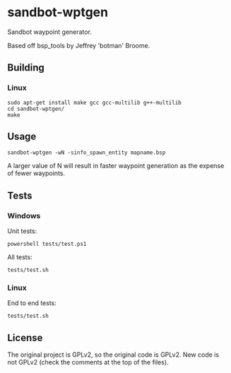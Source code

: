 sandbot-wptgen
==============

Sandbot waypoint generator.

Based off bsp_tools by Jeffrey 'botman' Broome.


Building
--------

### Linux

```
sudo apt-get install make gcc gcc-multilib g++-multilib
cd sandbot-wptgen/
make
```

Usage
-----

```
sandbot-wptgen -wN -sinfo_spawn_entity mapname.bsp
```

A larger value of N will result in faster waypoint generation as the expense of fewer waypoints.


Tests
-----

### Windows

Unit tests:
```
powershell tests/test.ps1
```

All tests:
```
tests/test.sh
```

### Linux

End to end tests:
```
tests/test.sh
```


License
-------

The original project is GPLv2, so the original code is GPLv2. New code is not GPLv2 (check the comments at the top of the files).
